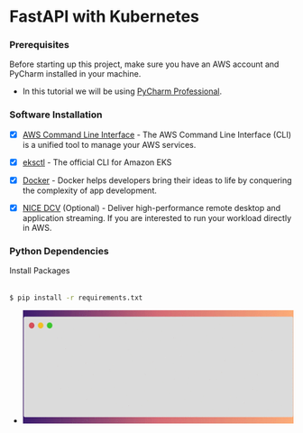 # FastAPI with Kubernetes



### Prerequisites 

Before starting up this project, make sure you have an AWS account and 
PyCharm installed in your machine.

* In this tutorial we will be using [PyCharm Professional](https://www.jetbrains.com/pycharm/).


### Software Installation

- [x] [AWS Command Line Interface](https://aws.amazon.com/cli/) - The AWS Command Line Interface (CLI) is a unified tool to manage your AWS services.


- [x] [eksctl](https://eksctl.io/) - The official CLI for Amazon EKS





- [x] [Docker](https://www.docker.com/) - Docker helps developers bring their ideas to life by conquering the complexity of app development.


- [x] [NICE DCV](https://www.nice-dcv.com/) (Optional) - Deliver high-performance remote desktop and application streaming. If 
you are interested to run your workload directly in AWS.


### Python Dependencies

Install Packages

```bash

$ pip install -r requirements.txt

```

- ![requirements-install](./docs/images/requirements.gif)